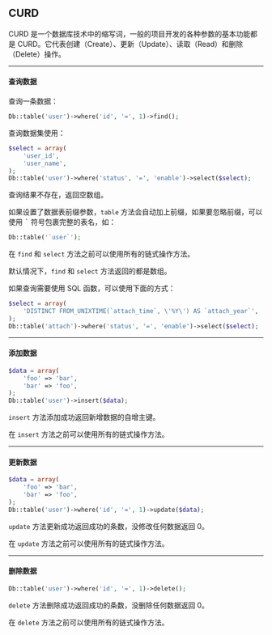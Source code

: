 ## CURD

CURD 是一个数据库技术中的缩写词，一般的项目开发的各种参数的基本功能都是 CURD。它代表创建（Create）、更新（Update）、读取（Read）和删除（Delete）操作。

----------

#### 查询数据

查询一条数据：

``` php
Db::table('user')->where('id', '=', 1)->find();
```

查询数据集使用：

``` php
$select = array(
    'user_id',
    'user_name',    
);
Db::table('user')->where('status', '=', 'enable')->select($select);
```

查询结果不存在，返回空数组。

如果设置了数据表前缀参数，`table` 方法会自动加上前缀，如果要忽略前缀，可以使用 <kbd>&#96;</kbd> 符号包裹完整的表名，如：

``` php
Db::table('`user`');
```

在 `find` 和 `select` 方法之前可以使用所有的链式操作方法。

默认情况下，`find` 和 `select` 方法返回的都是数组。

如果查询需要使用 SQL 函数，可以使用下面的方式：

``` php
$select = array(
    'DISTINCT FROM_UNIXTIME(`attach_time`, \'%Y\') AS `attach_year`',   
);
Db::table('attach')->where('status', '=', 'enable')->select($select);
```

----------

#### 添加数据

``` php
$data = array(
    'foo' => 'bar',
    'bar' => 'foo',
);
Db::table('user')->insert($data);
```

`insert` 方法添加成功返回新增数据的自增主键。

在 `insert` 方法之前可以使用所有的链式操作方法。

----------

#### 更新数据

``` php
$data = array(
    'foo' => 'bar',
    'bar' => 'foo',
);
Db::table('user')->where('id', '=', 1)->update($data);
```

`update` 方法更新成功返回成功的条数，没修改任何数据返回 0。

在 `update` 方法之前可以使用所有的链式操作方法。

----------

#### 删除数据

``` php
Db::table('user')->where('id', '=', 1)->delete();
```

`delete` 方法删除成功返回成功的条数，没删除任何数据返回 0。

在 `delete` 方法之前可以使用所有的链式操作方法。
